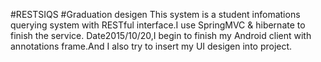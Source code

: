 #RESTSIQS
#Graduation desigen
This system is a student infomations querying system with RESTful interface.I use SpringMVC & hibernate to finish the service. 
Date2015/10/20,I begin to finish my Android client with annotations frame.And I also try to insert my UI desigen into project.
